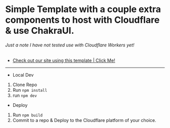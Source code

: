 # Simple Template with a couple extra components to host with Cloudflare & use ChakraUI.

###### Just a note I have not tested use with Cloudflare Workers yet!

- [Check out our site using this template | Click Me!](https://squadkitresearch.net)
----

- Local Dev

1. Clone Repo
2. Run `npm install`
3. run `npm dev`

- Deploy

1. Run `npm build`
2. Commit to a repo & Deploy to the Cloudflare platform of your choice.


